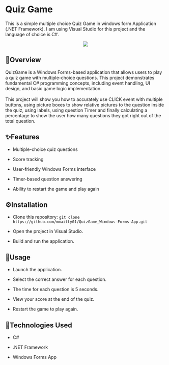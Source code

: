 # Quiz Game
This is a simple multiple choice Quiz Game in windows form Application (.NET Framework). I am using Visual Studio for this project and the language of choice is C#.
<p align = "center"><img src = "https://github.com/user-attachments/assets/bd99d014-d0ba-426f-97cc-1c53d21d7cbb"/></p>


## 📌Overview

QuizGame is a Windows Forms-based application that allows users to play a quiz game with multiple-choice questions. This project demonstrates fundamental C# programming concepts, including event handling, UI design, and basic game logic implementation.
<br><br>
This project will show you how to accurately use CLICK event with multiple buttons, using picture boxes to show relative pictures to the question inside the quiz, using labels, using question Timer and finally calculating a percentage to show the user how many questions they got right out of the total question.

## ✨Features

- Multiple-choice quiz questions

- Score tracking

- User-friendly Windows Forms interface

- Timer-based question answering

- Ability to restart the game and play again

## ⚙️Installation

- Clone this repository:   `git clone https://github.com/mmaitty01/QuizGame_Windows-Forms-App.git `

- Open the project in Visual Studio.

- Build and run the application.

## 🚀Usage

- Launch the application.

- Select the correct answer for each question.

- The time for each question is 5 seconds.

- View your score at the end of the quiz.

- Restart the game to play again.

## 🎨Technologies Used

- C#

- .NET Framework

- Windows Forms App 
